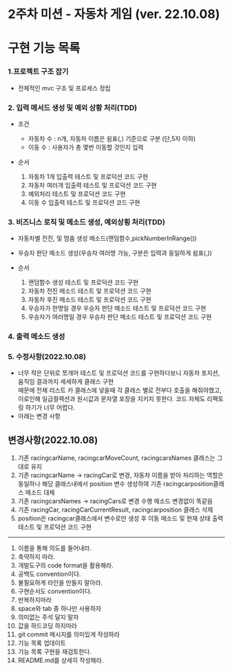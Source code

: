 # 2주차 미션 - 자동차 게임 (ver. 22.10.08)

# 구현 기능 목록
### 1.프로젝트 구조 잡기
* 전체적인 mvc 구조 및 프로세스 정립

### 2. 입력 메서드 생성 및 예외 상황 처리(TDD)
* 조건  
  * 자동차 수 : n개, 자동차 이름은 쉼표(,) 기준으로 구분 (단,5자 이하)  
  * 이동 수 : 사용자가 총 몇번 이동할 것인지 입력  
  
  
* 순서  
  1. 자동차 1개 입출력 테스트 및 프로덕션 코드 구현
  2. 자동차 여러개 입출력 테스트 및 프로덕션 코드 구현
  3. 예외처리 테스트 및 프로덕션 코드 구현
  4. 이동 수 입출력 테스트 및 프로덕션 코드 구현

### 3. 비즈니스 로직 및 메소드 생성, 예외상횡 처리(TDD)  
* 자동차별 전진, 및 멈춤 생성 메소드(랜덤함수,pickNumberInRange())  
* 우승자 판단 메소드 생성(우승자 여러명 가능, 구분은 입력과 동일하게 쉼표(,))  
  

* 순서
  1. 랜덤함수 생성 테스트 및 프로덕션 코드 구현
  2. 자동차 전진 메소드 테스트 및 프로덕션 코드 구현
  3. 자동차 후진 메소드 테스트 및 프로덕션 코드 구현
  4. 우승자가 한명일 경우 우승자 판단 메소드 테스트 및 프로덕션 코드 구현
  5. 우승자가 여러명일 경우 우승자 판단 메소드 테스트 및 프로덕션 코드 구현

### 4. 출력 메소드 생성  

### 5. 수정사항(2022.10.08)
* 너무 작은 단위로 쪼개어 테스트 및 프로덕션 코드를 구현하다보니 자동차 포지션, 움직임 결과까지 세세하게 클래스 구현  
때문에 전체 리스트 카 클래스에 넣을때 각 클래스 별로 전부다 호출을 해줘야했고, 이로인해 일급컬렉션과 원시값과 문자열 포장을 지키지 못한다. 코드 자체도 리팩토링 하기가 너무 어렵다.
* 아래는 변경 사항

## 변경사항(2022.10.08)
1. 기존 racingcarName, racingcarMoveCount, racingcarsNames 클래스는 그대로 유지
2. 기존 racingcarName -> racingCar로 변경, 자동차 이름을 받아 처리하는 역할은 동일하나 해당 클래스내에서 position 변수 생성하여 기존 racingcarposition클래스 메소드 대체
3. 기존 racingcarsNames -> racingCars로 변경 수행 메소드 변경없이 똑같음
4. 기존 racingCar, racingCarCurrentResult, racingcarposition 클래스 삭제
6. position은 racingcar클래스에서 변수로만 생성 후 이동 메소드 및 현재 상태 출력 테스트 및 프로덕션 코드 구현



------------------------------------------
1. 이름을 통해 의도를 들어내라.
2. 축약하지 마라.
3. 개발도구의 code format을 활용해라.
4. 공백도 convention이다.
5. 불필요하게 라인을 만들지 말아라.
6. 구현순서도 convention이다.
7. 반복하지마라
8. space와 tab 중 하나만 사용하자
9. 의미없는 주석 달지 말자
10. 값을 하드코딩 하지마라
11. git commit 메시지를 의미있게 작성하라
12. 기능 목록 업데이트
13. 기능 목록 구현을 재검토한다.
14. README.md를 상세히 작성해라.
